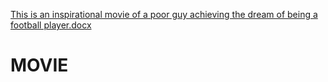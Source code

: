 [This is an inspirational movie of a poor guy achieving the dream of being a football player.docx](https://github.com/kallepallis324/MOVIE/files/6988427/This.is.an.inspirational.movie.of.a.poor.guy.achieving.the.dream.of.being.a.football.player.docx)
# MOVIE
